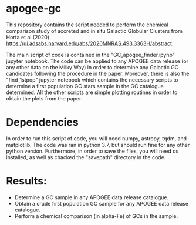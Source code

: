 # apogee-gc

This repository contains the script needed to perform the chemical comparison study of accreted and in situ Galactic Globular Clusters from Horta et al (2020) https://ui.adsabs.harvard.edu/abs/2020MNRAS.493.3363H/abstract.

The main script of code is contained in the "GC_apogee_finder.ipynb" jupyter notebook. The code can be applied to any APOGEE data release (or any other data on the Milky Way) in order to determine any Galactic GC candidates following the procedure in the paper. Moreover, there is also the "find_1stpop" jupyter notebook which contains the necessary scripts to determine a first population GC stars sample in the GC catalogue determined. All the other scripts are simple plotting routines in order to obtain the plots from the paper.

# Dependencies

In order to run this script of code, you will need numpy, astropy, tqdm, and matplotlib. The code was ran in python 3.7, but should run fine for any other python version. Furthermore, in order to save the files, you will need os installed, as well as chacked the "savepath" directory in the code.

# Results:

- Determine a GC sample in any APOGEE data release catalogue.
- Obtain a crude first population GC sample for any APOGEE data release catalogue.
- Perform a chemical comparison (in alpha-Fe) of GCs in the sample.

